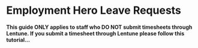 # Employment Hero Leave Requests

**This guide ONLY applies to staff who DO NOT submit timesheets through Lentune. If you submit a timesheet through Lentune please follow this tutorial...**

